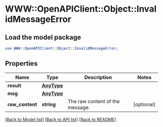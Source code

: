 # WWW::OpenAPIClient::Object::InvalidMessageError

## Load the model package
```perl
use WWW::OpenAPIClient::Object::InvalidMessageError;
```

## Properties
Name | Type | Description | Notes
------------ | ------------- | ------------- | -------------
**result** | [**AnyType**](.md) |  | 
**msg** | [**AnyType**](.md) |  | 
**raw_content** | **string** | The raw content of the message.  | [optional] 

[[Back to Model list]](../README.md#documentation-for-models) [[Back to API list]](../README.md#documentation-for-api-endpoints) [[Back to README]](../README.md)


